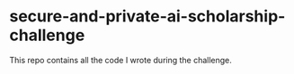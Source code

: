 # secure-and-private-ai-scholarship-challenge
This repo contains all the code I wrote during the challenge.

